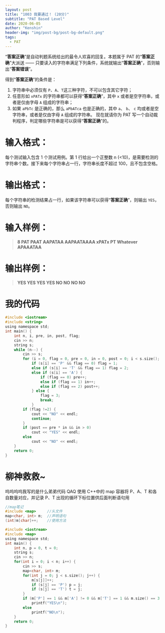 ```yaml
---
layout: post
title: "1003 我要通过！ (20分)"
subtitle: "PAT Based Level"
date: 2020-06-05
author: "Kenshin"
header-img: "img/post-bg/post-bg-default.png"
tags:
  - PAT
---
```


“**答案正确**”是自动判题系统给出的最令人欢喜的回复。本题属于 PAT 的“**答案正确**”大派送 —— 只要读入的字符串满足下列条件，系统就输出“**答案正确**”，否则输出“**答案错误**”。

得到“**答案正确**”的条件是：

1. 字符串中必须仅有 `P`、`A`、`T`这三种字符，不可以包含其它字符；
2. 任意形如 `xPATx` 的字符串都可以获得“**答案正确**”，其中 `x` 或者是空字符串，或者是仅由字母 `A` 组成的字符串；
3. 如果 `aPbTc` 是正确的，那么 `aPbATca` 也是正确的，其中 `a`、 `b`、 `c` 均或者是空字符串，或者是仅由字母 `A` 组成的字符串。
   现在就请你为 PAT 写一个自动裁判程序，判定哪些字符串是可以获得“**答案正确**”的。

# 输入格式：

每个测试输入包含 1 个测试用例。第 1 行给出一个正整数 n (<10)，是需要检测的字符串个数。接下来每个字符串占一行，字符串长度不超过 100，且不包含空格。

# 输出格式：

每个字符串的检测结果占一行，如果该字符串可以获得“**答案正确**”，则输出 `YES`，否则输出 `NO`。

# 输入样例：

> **8
> PAT
> PAAT
> AAPATAA
> AAPAATAAAA
> xPATx
> PT
> Whatever
> APAAATAA**

# 输出样例：

> **YES
> YES
> YES
> YES
> NO
> NO
> NO
> NO**

# 我的代码

```c
#include <iostream>
#include <string>
using namespace std;
int main() {
    int n, i, pre, in, post, flag;
    cin >> n;
    string s;
    while (n--) {
        cin >> s;
        for (i = 0, flag = 0, pre = 0, in = 0, post = 0; i < s.size(); i++)
            if (s[i] == 'P' && flag == 0) flag = 1;
            else if (s[i] == 'T' && flag == 1) flag = 2;
            else if (s[i] == 'A') {
                if (flag == 0) pre++;
                else if (flag == 1) in++;
                else if (flag == 2) post++;
            } else {
                flag = 3;
                break;
            }
        if (flag !=2) {
            cout << "NO" << endl;
            continue;
        }
        if (post == pre * in && in > 0)
            cout << "YES" << endl;
        else
            cout << "NO" << endl;
    }
    return 0;
}
```

# 柳神救救~

呜呜呜呜我写的是什么弟弟代码 QAQ
使用 C++中的 map 容器将 P、A、T 和各自数量对应，并记录 P、T 出现的循环下标位置供后面判断语句用

```c
//map笔记
#include <map>     //头文件
map<char, int> m;  //声明语句
(int)m[char]++;    //使用方法
```

```c
#include <iostream>
#include <map>
using namespace std;
int main() {
    int n, p = 0, t = 0;
    string s;
    cin >> n;
    for(int i = 0; i < n; i++) {
        cin >> s;
        map<char, int> m;
        for(int j = 0; j < s.size(); j++) {
            m[s[j]]++;
            if (s[j] == 'P') p = j;
            if (s[j] == 'T') t = j;
        }
        if (m['P'] == 1 && m['A'] != 0 && m['T'] == 1 && m.size() == 3 && t-p != 1 && p * (t-p-1) == s.length()-t-1)
            printf("YES\n");
        else
            printf("NO\n");
    }
    return 0;
}
```
